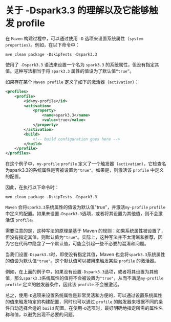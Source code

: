 # 关于 -Dspark3.3 的理解以及它能够触发 profile

在 `Maven` 构建过程中，可以通过使用 `-D` 选项来设置系统属性（`system properties`）。例如，在以下命令中：

```shell
mvn clean package -DskipTests -Dspark3.3
```


使用了 `-Dspark3.3` 语法来设置一个名为 `spark3.3` 的系统属性，但没有指定其值。这种写法相当于将 `spark3.3` 属性的值设为了默认值`“true”`。

如果存在某个 `Maven profile` 定义了如下的激活器（`activation`）：

```xml
<profiles>
    <profile>
        <id>my-profile</id>
        <activation>
            <property>
                <name>spark3.3</name>
                <value>true</value>
            </property>
        </activation>
        <build>
            <!-- build configuration goes here -->
        </build>
    </profile>
</profiles>
```

在这个例子中，`my-profile` `profile` 定义了一个触发器（`activation`），它检查名为spark3.3的系统属性是否被设置为`"true"`。如果是，则激活该 `profile` 中定义的配置。

因此，在执行以下命令时：

```shell
mvn clean package -DskipTests -Dspark3.3
```

`Maven` 会将`spark3.3`系统属性的值设为默认值"true"，并激活`my-profile` `profile` 中定义的配置。如果未设置`-Dspark3.3`选项，或者将其设置为其他值，则不会激活该 `profile`。

需要注意的是，这种写法的原理是基于 Maven 的规则：如果系统属性被设置了，但没有指定其值，则默认值为`"true"`。实际上，这种写法并不太清晰和推荐，因为它在代码中隐含了一个默认值，可能会引起一些不必要的混淆和问题。

当我们设置`-Dspark3.3`时，即使没有指定其值，Maven 也会将`spark3.3`系统属性的值设为默认值`"true"`。这个默认值可以被用来触发某些 `profile` 的激活器。

例如，在上面的例子中，如果没有设置`-Dspark3.3`选项，或者将其设置为其他值，那么`spark3.3`系统属性的值将不会被设置为`"true"`，从而不满足`my-profile` `profile` 定义的触发器条件，因此该 `profile` 不会被激活。

总之，使用`-D`选项来设置系统属性是非常灵活和方便的，可以通过设置系统属性的值来触发特定的构建配置，同时也可以通过 `profile` 的触发器来根据不同的条件自动选择合适的 `build` 配置。在使用`-D`选项时，最好明确地指定所需的属性名称和值，以避免出现不必要的问题。
